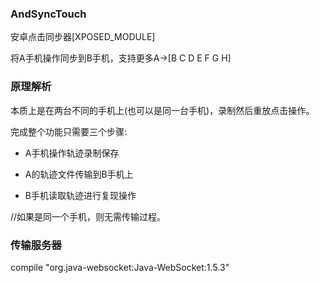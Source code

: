 ### AndSyncTouch

安卓点击同步器[XPOSED_MODULE]

将A手机操作同步到B手机，支持更多A->[B C D E F G H]

### 原理解析

本质上是在两台不同的手机上(也可以是同一台手机)，录制然后重放点击操作。

完成整个功能只需要三个步骤:

- A手机操作轨迹录制保存

- A的轨迹文件传输到B手机上

- B手机读取轨迹进行复现操作

//如果是同一个手机，则无需传输过程。


### 传输服务器

compile "org.java-websocket:Java-WebSocket:1.5.3"



